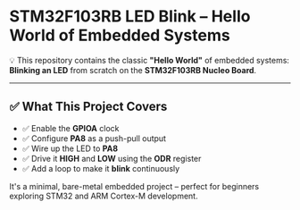# STM32F103RB LED Blink – Hello World of Embedded Systems

💡 This repository contains the classic **"Hello World"** of embedded systems:  
**Blinking an LED** from scratch on the **STM32F103RB Nucleo Board**.

---

## ✅ What This Project Covers

- ✅ Enable the **GPIOA** clock
- ✅ Configure **PA8** as a push-pull output
- ✅ Wire up the LED to **PA8**
- ✅ Drive it **HIGH** and **LOW** using the **ODR** register
- ✅ Add a loop to make it **blink** continuously


It's a minimal, bare-metal embedded project – perfect for beginners exploring STM32 and ARM Cortex-M development.





